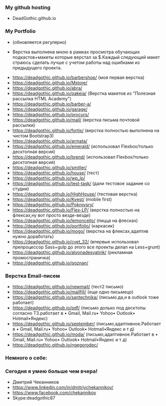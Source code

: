 ### My github hosting ###
- DeadGothic.github.io



### My Portfolio ###
- (обновляется регулярно)
* Верстка выполнена мною в рамках просмотра обучающих подкастов+макеты которые верстал за $.Каждый следующий макет страюсь сделать лучше с учетом работы над ошибками  из предыдущего проекта.
- https://deadgothic.github.io/barbershop/ (моя первая верстка)
- https://deadgothic.github.io/Mstore/
- https://deadgothic.github.io/abra/
- https://deadgothic.github.io/pakeia/ (Верстка макетов из "Полезная рассылка HTML Academy")
- https://deadgothic.github.io/barber-a/
- https://deadgothic.github.io/garage/
- https://deadgothic.github.io/procurs/
- https://deadgothic.github.io/mail/ (верстка письма почтовой рассылки)
- https://deadgothic.github.io/fortis/ (верстка полностью выполнена на чистом Bootstrap3)
- https://deadgothic.github.io/armata/
- https://deadgothic.github.io/emerald/ (использовал Flexbox/только десктопная версия)
- https://deadgothic.github.io/brend/   (использовал Flexbox/только десктопная версия)
- https://deadgothic.github.io/smitler/ 
- https://deadgothic.github.io/house/ (тест)
- https://deadgothic.github.io/wp_lp/ 
- https://deadgothic.github.io/test-task/ (дали тестовое задание со студии)
- https://deadgothic.github.io/HighHouse/ (тестовая верстка) 
- https://deadgothic.github.io/Kvest/ (mobile first)
- https://deadgothic.github.io/Pokrovsry/
- https://deadgothic.github.io/Flex-LP/ (верстка полностью на флексах,ну вот просто везде-везде)
- https://deadgothic.github.io/lemoncello/ (пицца на флесках)
- https://deadgothic.github.io/portfolio/ (каркасик)
- https://deadgothic.github.io/mogo/ (верстка на флексах,адаптив нужно доработать)
- https://deadgothic.github.io/cvet_32/ (впервые использовал препроцессор Sass+gulp до этого все проекты делал на Less+grunt)
- https://deadgothic.github.io/alyonadesyatnik/ (рекламная промостраничка)
- https://deadgothic.github.io/poznan/


### Верстка Email-писем ###
- https://deadgothic.github.io/newmail/ (тест2 письмо)
- https://deadgothic.github.io/mailfill/ (еще одно письмецо)
- https://deadgothic.github.io/santechnika/ (письмо.да,и в outlook тоже работает)
- https://deadgothic.github.io/pdf/ (письмо долько под десктопы согласно ТЗ.работает в • Gmail, Mail.ru• Yohoo• Outlook• Hotmail•Яндекс)
- https://deadgothic.github.io/september/ (письмо,адаптивное.Работает в • Gmail, Mail.ru• Yohoo• Outlook• Hotmail•Яндекс и т д)
- https://deadgothic.github.io/moda/  (письмо,адаптивное.Работает в • Gmail, Mail.ru• Yohoo• Outlook• Hotmail•Яндекс и т д)
- https://deadgothic.github.io/ngegorodec/
	



### Немного о себе: ###
### Сегодня я умею больше чем вчера! ###
* Дмитрий Чеканников
* https://www.linkedin.com/in/dmitriychekannikov/
* https://www.facebook.com/chekannikov
* Skype:deadgothic87


